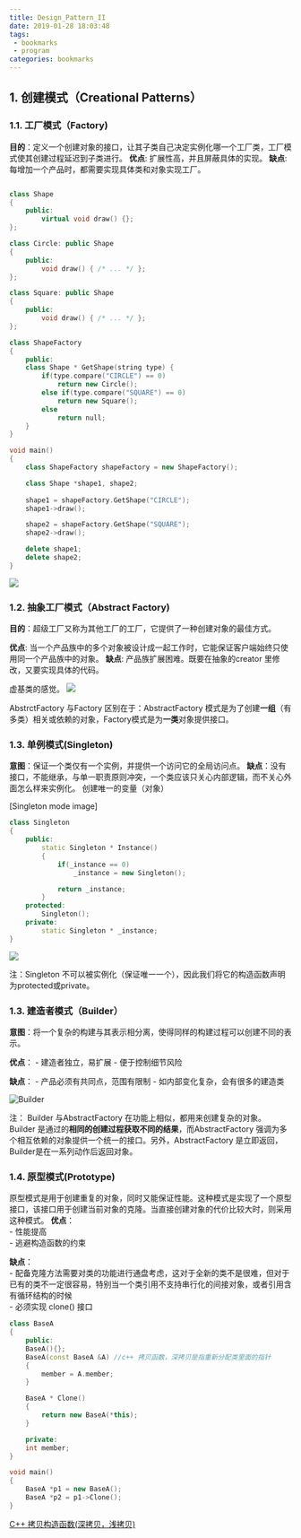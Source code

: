 ```yaml
---
title: Design_Pattern_II
date: 2019-01-28 18:03:48
tags: 
 - bookmarks
 - program
categories: bookmarks
---
```


## 1. 创建模式（Creational Patterns）
### 1.1. 工厂模式（Factory)
**目的**：定义一个创建对象的接口，让其子类自己决定实例化哪一个工厂类，工厂模式使其创建过程延迟到子类进行。
**优点**: 扩展性高，并且屏蔽具体的实现。
**缺点**: 每增加一个产品时，都需要实现具体类和对象实现工厂。

```c++

class Shape
{
    public:
        virtual void draw() {};
};

class Circle: public Shape
{
    public:
        void draw() { /* ... */ };
};

class Square: public Shape
{
    public:
        void draw() { /* ... */ };
};

class ShapeFactory
{
    public:
    class Shape * GetShape(string type) {
        if(type.compare("CIRCLE") == 0)
            return new Circle();
        else if(type.compare("SQUARE") == 0)
            return new Square();
        else 
            return null;
    }
}

void main()
{
    class ShapeFactory shapeFactory = new ShapeFactory();

    class Shape *shape1, shape2;
    
    shape1 = shapeFactory.GetShape("CIRCLE");
    shape1->draw();

    shape2 = shapeFactory.GetShape("SQUARE");
    shape2->draw();

    delete shape1;
    delete shape2;
}
```
![](https://raw.githubusercontent.com/JShell07/images/master/DesignPattern/CreationalPattern/Factory_Pattern.png)

<!--more-->

### 1.2. 抽象工厂模式（Abstract Factory)
**目的**：超级工厂又称为其他工厂的工厂，它提供了一种创建对象的最佳方式。

**优点**: 当一个产品族中的多个对象被设计成一起工作时，它能保证客户端始终只使用同一个产品族中的对象。
**缺点**: 产品族扩展困难。既要在抽象的creator 里修改，又要实现具体的代码。

虚基类的感觉。
![](https://raw.githubusercontent.com/JShell07/images/master/DesignPattern/CreationalPattern/AbstractFactory_Pattern.png)

AbstrctFactory 与Factory 区别在于：AbstractFactory 模式是为了创建**一组**（有多类）相关或依赖的对象，Factory模式是为**一类**对象提供接口。

### 1.3. 单例模式(Singleton)
**意图**：保证一个类仅有一个实例，并提供一个访问它的全局访问点。
**缺点**：没有接口，不能继承，与单一职责原则冲突，一个类应该只关心内部逻辑，而不关心外面怎么样来实例化。
创建唯一的变量（对象）

[Singleton mode image]

```c++
class Singleton
{
    public:
        static Singleton * Instance()
        {
            if(_instance == 0)
                _instance = new Singleton();

            return _instance;
        }
    protected:
        Singleton();
    private:
        static Singleton * _instance;
}
```

![](https://raw.githubusercontent.com/JShell07/images/master/DesignPattern/CreationalPattern/Singleton_Pattern.png)

注：Singleton 不可以被实例化（保证唯一一个），因此我们将它的构造函数声明为protected或private。

### 1.3. 建造者模式（Builder）
**意图**：将一个复杂的构建与其表示相分离，使得同样的构建过程可以创建不同的表示。

**优点**： 
    - 建造者独立，易扩展
    - 便于控制细节风险

**缺点**： 
    - 产品必须有共同点，范围有限制
    - 如内部变化复杂，会有很多的建造类

![Builder](https://raw.githubusercontent.com/JShell07/images/master/DesignPattern/CreationalPattern/Builder_Pattern.png)

注：
Builder 与AbstractFactory 在功能上相似，都用来创建复杂的对象。Builder 是通过的**相同的创建过程获取不同的结果**，而AbstractFactory 强调为多个相互依赖的对象提供一个统一的接口。另外，AbstractFactory 是立即返回，Builder是在一系列动作后返回对象。


### 1.4. 原型模式(Prototype)
原型模式是用于创建重复的对象，同时又能保证性能。这种模式是实现了一个原型接口，该接口用于创建当前对象的克隆。当直接创建对象的代价比较大时，则采用这种模式。
**优点**：  
    - 性能提高      
    - 逃避构造函数的约束    

**缺点**：  
    - 配备克隆方法需要对类的功能进行通盘考虑，这对于全新的类不是很难，但对于已有的类不一定很容易，特别当一个类引用不支持串行化的间接对象，或者引用含有循环结构的时候    
    - 必须实现 clone() 接口 

```c++
class BaseA
{
    public:
    BaseA(){};
    BaseA(const BaseA &A) //c++ 拷贝函数，深拷贝是指重新分配类里面的指针
    {
        member = A.member;
    }

    BaseA * Clone()
    {
        return new BaseA(*this);
    }

    private:
    int member;
}

void main()
{
    BaseA *p1 = new BaseA();
    BaseA *p2 = p1->Clone();
}
```
[C++ 拷贝构造函数(深拷贝，浅拷贝)](https://www.cnblogs.com/BlueTzar/articles/1223313.html)